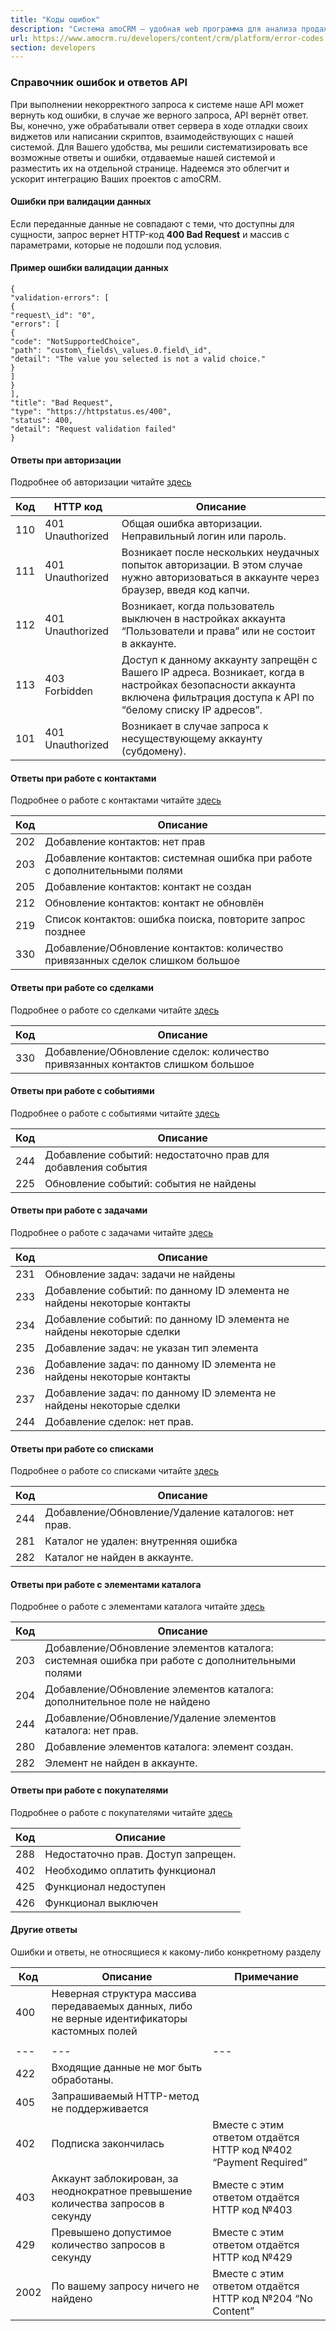 ```yaml
---
title: "Коды ошибок"
description: "Система amoCRM – удобная web программа для анализа продаж, доступная в режиме online из любой точки мира! Подробности узнавайте по указанным на сайте телефонам в Москве."
url: https://www.amocrm.ru/developers/content/crm/platform/error-codes
section: developers
---
```


### Справочник ошибок и ответов API

При выполнении некорректного запроса к системе наше API может вернуть код ошибки, в случае же верного запроса, API вернёт ответ. Вы, конечно, уже обрабатывали ответ сервера в ходе отладки своих виджетов или написании скриптов, взаимодействующих с нашей системой. Для Вашего удобства, мы решили систематизировать все возможные ответы и ошибки, отдаваемые нашей системой и разместить их на отдельной странице. Надеемся это облегчит и ускорит интеграцию Ваших проектов с amoCRM.

#### Ошибки при валидации данных

Если переданные данные не совпадают с теми, что доступны для сущности, запрос вернет HTTP-код **400 Bad Request** и массив с параметрами, которые не подошли под условия.

#### Пример ошибки валидации данных

```
{
"validation-errors": [
{
"request\_id": "0",
"errors": [
{
"code": "NotSupportedChoice",
"path": "custom\_fields\_values.0.field\_id",
"detail": "The value you selected is not a valid choice."
}
]
}
],
"title": "Bad Request",
"type": "https://httpstatus.es/400",
"status": 400,
"detail": "Request validation failed"
}
```

#### Ответы при авторизации

Подробнее об авторизации читайте [здесь](https://www.amocrm.ru/developers/content/api/auth)

| Код | HTTP код | Описание |
| --- | --- | --- |
| 110 | 401 Unauthorized | Общая ошибка авторизации. Неправильный логин или пароль. |
| 111 | 401 Unauthorized | Возникает после нескольких неудачных попыток авторизации. В этом случае нужно авторизоваться в аккаунте через браузер, введя код капчи. |
| 112 | 401 Unauthorized | Возникает, когда пользователь выключен в настройках аккаунта “Пользователи и права” или не состоит в аккаунте. |
| 113 | 403 Forbidden | Доступ к данному аккаунту запрещён с Вашего IP адреса. Возникает, когда в настройках безопасности аккаунта включена фильтрация доступа к API по “белому списку IP адресов”. |
| 101 | 401 Unauthorized | Возникает в случае запроса к несуществующему аккаунту (субдомену). |

#### Ответы при работе с контактами

Подробнее о работе с контактами читайте [здесь](/developers/content/crm_platform/contacts-and-companies)

| Код | Описание |
| --- | --- |
| 202 | Добавление контактов: нет прав |
| 203 | Добавление контактов: системная ошибка при работе с дополнительными полями |
| 205 | Добавление контактов: контакт не создан |
| 212 | Обновление контактов: контакт не обновлён |
| 219 | Список контактов: ошибка поиска, повторите запрос позднее |
| 330 | Добавление/Обновление контактов: количество привязанных сделок слишком большое |

#### Ответы при работе со сделками

Подробнее о работе со сделками читайте [здесь](/developers/content/crm_platform/leads-api)

| Код | Описание |
| --- | --- |
| 330 | Добавление/Обновление сделок: количество привязанных контактов слишком большое |

#### Ответы при работе с событиями

Подробнее о работе с событиями читайте [здесь](/developers/content/crm_platform/events-and-notes)

| Код | Описание |
| --- | --- |
| 244 | Добавление событий: недостаточно прав для добавления события |
| 225 | Обновление событий: события не найдены |

#### Ответы при работе с задачами

Подробнее о работе с задачами читайте [здесь](/developers/content/crm_platform/tasks-api)

| Код | Описание |
| --- | --- |
| 231 | Обновление задач: задачи не найдены |
| 233 | Добавление событий: по данному ID элемента не найдены некоторые контакты |
| 234 | Добавление событий: по данному ID элемента не найдены некоторые сделки |
| 235 | Добавление задач: не указан тип элемента |
| 236 | Добавление задач: по данному ID элемента не найдены некоторые контакты |
| 237 | Добавление задач: по данному ID элемента не найдены некоторые сделки |
| 244 | Добавление сделок: нет прав. |

#### Ответы при работе со списками

Подробнее о работе со списками читайте [здесь](/developers/content/crm_platform/catalogs-api)

| Код | Описание |
| --- | --- |
| 244 | Добавление/Обновление/Удаление каталогов: нет прав. |
| 281 | Каталог не удален: внутренняя ошибка |
| 282 | Каталог не найден в аккаунте. |

#### Ответы при работе с элементами каталога

Подробнее о работе с элементами каталога читайте [здесь](/developers/content/crm_platform/catalogs-api)

| Код | Описание |
| --- | --- |
| 203 | Добавление/Обновление элементов каталога: системная ошибка при работе с дополнительными полями |
| 204 | Добавление/Обновление элементов каталога: дополнительное поле не найдено |
| 244 | Добавление/Обновление/Удаление элементов каталога: нет прав. |
| 280 | Добавление элементов каталога: элемент создан. |
| 282 | Элемент не найден в аккаунте. |

#### Ответы при работе с покупателями

Подробнее о работе с покупателями читайте [здесь](/developers/content/crm_platform/customers-api)

| Код | Описание |
| --- | --- |
| 288 | Недостаточно прав. Доступ запрещен. |
| 402 | Необходимо оплатить функционал |
| 425 | Функционал недоступен |
| 426 | Функционал выключен |

#### Другие ответы

Ошибки и ответы, не относящиеся к какому-либо конкретному разделу

| Код | Описание | Примечание |
| --- | --- | --- |
| 400 | Неверная структура массива передаваемых данных, либо не верные идентификаторы кастомных полей |  |
||  |  |  |
| --- | --- | --- |
| 422 | Входящие данные не мог быть обработаны. |  |
 405 | Запрашиваемый HTTP-метод не поддерживается |  |
| 402 | Подписка закончилась | Вместе с этим ответом отдаётся HTTP код №402 “Payment Required” |
| 403 | Аккаунт заблокирован, за неоднократное превышение количества запросов в секунду | Вместе с этим ответом отдаётся HTTP код №403 |
| 429 | Превышено допустимое количество запросов в секунду | Вместе с этим ответом отдаётся HTTP код №429 |
| 2002 | По вашему запросу ничего не найдено | Вместе с этим ответом отдаётся HTTP код №204 “No Content” |